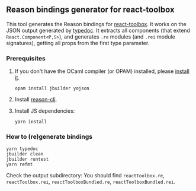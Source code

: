 Reason bindings generator for react-toolbox
-------------------------------------------

This tool generates the Reason bindings for
[react-toolbox](http://react-toolbox.io). It works on the JSON output
generated by [typedoc](http://typedoc.org). It extracts all components (that
extend `React.Component<P,S>`), and generates `.re` modules (and `.rei`
module signatures), getting all props from the first type parameter.

### Prerequisites

1. If you don't have the OCaml compiler (or OPAM) installed, please [install
   it](http://opam.ocaml.org/doc/Install.html).

       opam install jbuilder yojson

2. Install
   [reason-cli](https://reasonml.github.io/guide/editor-tools/global-installation#recommended-through-npmyarn).

3. Install JS dependencies:

       yarn install

### How to (re)generate bindings

    yarn typedoc
    jbuilder clean
    jbuilder runtest
    yarn refmt

Check the output subdirectory: You should find `reactToolbox.re`,
`reactToolbox.rei`, `reactToolboxBundled.re`, `reactToolboxBundled.rei`.

